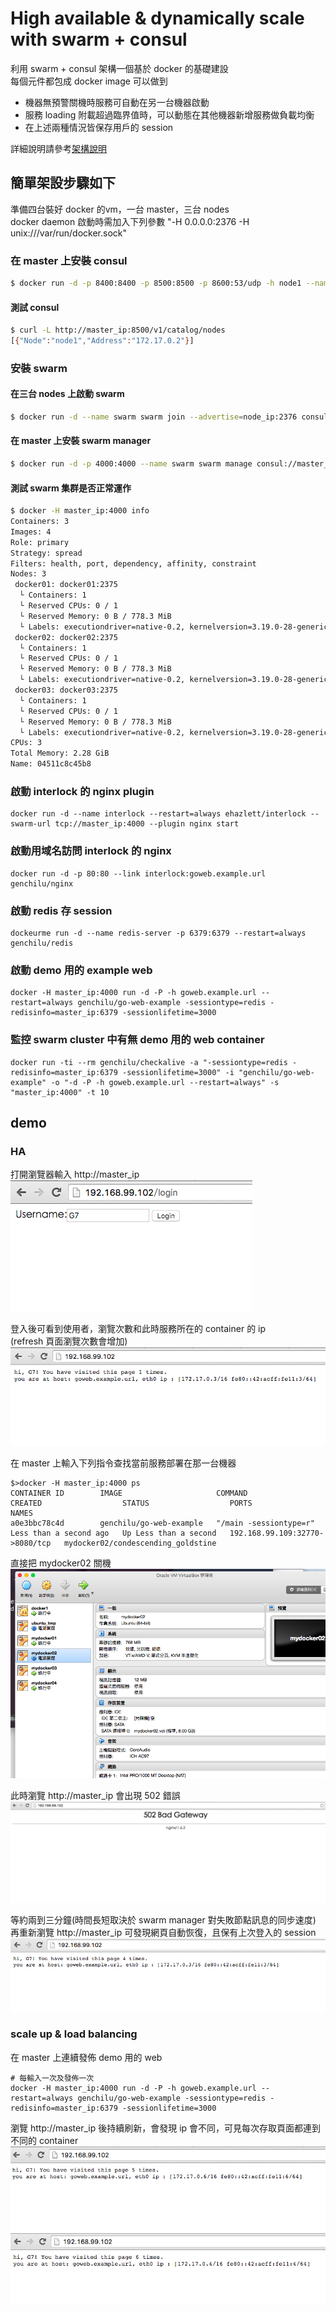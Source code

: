 # High available & dynamically scale with swarm + consul
利用 swarm + consul 架構一個基於 docker 的基礎建設  
每個元件都包成 docker image
可以做到
- 機器無預警關機時服務可自動在另一台機器啟動
- 服務 loading 附載超過臨界值時，可以動態在其他機器新增服務做負載均衡
- 在上述兩種情況皆保存用戶的 session 

詳細說明請參考[架構說明](http://genchilu-blog.logdown.com/posts/317095-based-on-swarm-and-consul-ha-and-dynamically-extensible-architectures)  
## 簡單架設步驟如下  
準備四台裝好 docker 的vm，一台 master，三台 nodes  
docker daemon 啟動時需加入下列參數 "-H 0.0.0.0:2376 -H unix:///var/run/docker.sock"
### 在  master 上安裝 consul
```sh
$ docker run -d -p 8400:8400 -p 8500:8500 -p 8600:53/udp -h node1 --name consul progrium/consul -server -bootstrap
```
#### 測試 consul
```sh
$ curl -L http://master_ip:8500/v1/catalog/nodes
[{"Node":"node1","Address":"172.17.0.2"}]
```
### 安裝 swarm
#### 在三台 nodes 上啟動 swarm
```sh
$ docker run -d --name swarm swarm join --advertise=node_ip:2376 consul://master_ip:8500/v1/kv/swarm
```
#### 在 master 上安裝 swarm manager
```sh
$ docker run -d -p 4000:4000 --name swarm swarm manage consul://master_ip:8500/v1/kv/swarm
```
#### 測試 swarm 集群是否正常運作
```sh
$ docker -H master_ip:4000 info
Containers: 3
Images: 4
Role: primary
Strategy: spread
Filters: health, port, dependency, affinity, constraint
Nodes: 3
 docker01: docker01:2375
  └ Containers: 1
  └ Reserved CPUs: 0 / 1
  └ Reserved Memory: 0 B / 778.3 MiB
  └ Labels: executiondriver=native-0.2, kernelversion=3.19.0-28-generic, operatingsystem=Ubuntu 14.04.3 LTS, storagedriver=aufs
 docker02: docker02:2375
  └ Containers: 1
  └ Reserved CPUs: 0 / 1
  └ Reserved Memory: 0 B / 778.3 MiB
  └ Labels: executiondriver=native-0.2, kernelversion=3.19.0-28-generic, operatingsystem=Ubuntu 14.04.3 LTS, storagedriver=aufs
 docker03: docker03:2375
  └ Containers: 1
  └ Reserved CPUs: 0 / 1
  └ Reserved Memory: 0 B / 778.3 MiB
  └ Labels: executiondriver=native-0.2, kernelversion=3.19.0-28-generic, operatingsystem=Ubuntu 14.04.3 LTS, storagedriver=aufs
CPUs: 3
Total Memory: 2.28 GiB
Name: 04511c8c45b8
```
### 啟動 interlock 的 nginx plugin
```
docker run -d --name interlock --restart=always ehazlett/interlock --swarm-url tcp://master_ip:4000 --plugin nginx start
```
### 啟動用域名訪問 interlock 的 nginx
```
docker run -d -p 80:80 --link interlock:goweb.example.url genchilu/nginx
```
### 啟動 redis 存 session
```
dockeurme run -d --name redis-server -p 6379:6379 --restart=always genchilu/redis
```
### 啟動 demo 用的 example web
```
docker -H master_ip:4000 run -d -P -h goweb.example.url --restart=always genchilu/go-web-example -sessiontype=redis -redisinfo=master_ip:6379 -sessionlifetime=3000
```

### 監控 swarm cluster 中有無 demo 用的 web container
```
docker run -ti --rm genchilu/checkalive -a "-sessiontype=redis -redisinfo=master_ip:6379 -sessionlifetime=3000" -i "genchilu/go-web-example" -o "-d -P -h goweb.example.url --restart=always" -s "master_ip:4000" -t 10
```
## demo
### HA
打開瀏覽器輸入 http://master_ip  
![](login.png)  
  
登入後可看到使用者，瀏覽次數和此時服務所在的 container 的 ip  
(refresh 頁面瀏覽次數會增加)  
![](ha1.png)  
  
在 master 上輸入下列指令查找當前服務部署在那一台機器
```
$>docker -H master_ip:4000 ps
CONTAINER ID        IMAGE                     COMMAND                  CREATED                  STATUS                  PORTS                            NAMES
a0e3bbc78c4d        genchilu/go-web-example   "/main -sessiontype=r"   Less than a second ago   Up Less than a second   192.168.99.109:32770->8080/tcp   mydocker02/condescending_goldstine
```
直接把 mydocker02 關機  
![](ha3.png)  
  
此時瀏覽 http://master_ip 會出現 502 錯誤  
![](ha4.png)  
  
等約兩到三分鐘(時間長短取決於 swarm manager 對失敗節點訊息的同步速度)  
再重新瀏覽 http://master_ip 可發現網頁自動恢復，且保有上次登入的 session  
![](ha5.png)  
  
### scale up & load balancing
在 master 上連續發佈 demo 用的 web
```
# 每輸入一次及發佈一次
docker -H master_ip:4000 run -d -P -h goweb.example.url --restart=always genchilu/go-web-example -sessiontype=redis -redisinfo=master_ip:6379 -sessionlifetime=3000
```
瀏覽 http://master_ip 後持續刷新，會發現 ip 會不同，可見每次存取頁面都連到不同的 container  
![](scaleup1.png)  
![](scaleup2.png)


